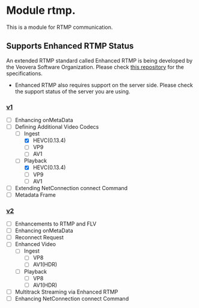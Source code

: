 # Module rtmp.

This is a module for RTMP communication.

## Supports Enhanced RTMP Status

An extended RTMP standard called Enhanced RTMP is being developed by the Veovera Software
Organization.
Please check [this repository](https://github.com/veovera/enhanced-rtmp/) for the specifications.

- Enhanced RTMP also requires support on the server side. Please check the support status of the
  server you are using.

### [v1](https://github.com/veovera/enhanced-rtmp/blob/main/docs/enhanced/enhanced-rtmp-v1.md)

- [ ] Enhancing onMetaData
- [ ] Defining Additional Video Codecs
    - [ ] Ingest
        - [x] HEVC(0.13.4)
        - [ ] VP9
        - [ ] AV1
    - [ ] Playback
        - [x] HEVC(0.13.4)
        - [ ] VP9
        - [ ] AV1
- [ ] Extending NetConnection connect Command
- [ ] Metadata Frame

### [v2](https://github.com/veovera/enhanced-rtmp/blob/main/docs/enhanced/enhanced-rtmp-v2.md)

- [ ] Enhancements to RTMP and FLV
- [ ] Enhancing onMetaData
- [ ] Reconnect Request
- [ ] Enhanced Video
    - [ ] Ingest
        - [ ] VP8
        - [ ] AV1(HDR)
    - [ ] Playback
        - [ ] VP8
        - [ ] AV1(HDR)
- [ ] Multitrack Streaming via Enhanced RTMP
- [ ] Enhancing NetConnection connect Command
